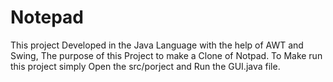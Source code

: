 # Notepad
 This project Developed in the Java Language with the help of AWT and Swing, The purpose of this Project to make a Clone of Notpad.
 To Make run this project simply Open the src/porject and Run the GUI.java file.
